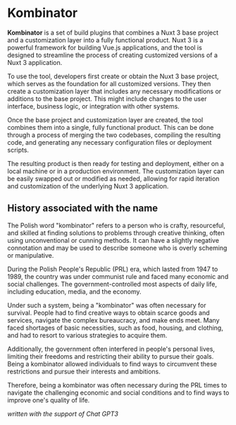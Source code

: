 # Kombinator

**Kombinator** is a set of build plugins that combines a Nuxt 3 base project and a customization layer into a fully functional product. Nuxt 3 is a powerful framework for building Vue.js applications, and the tool is designed to streamline the process of creating customized versions of a Nuxt 3 application.

To use the tool, developers first create or obtain the Nuxt 3 base project, which serves as the foundation for all customized versions. They then create a customization layer that includes any necessary modifications or additions to the base project. This might include changes to the user interface, business logic, or integration with other systems.

Once the base project and customization layer are created, the tool combines them into a single, fully functional product. This can be done through a process of merging the two codebases, compiling the resulting code, and generating any necessary configuration files or deployment scripts.

The resulting product is then ready for testing and deployment, either on a local machine or in a production environment. The customization layer can be easily swapped out or modified as needed, allowing for rapid iteration and customization of the underlying Nuxt 3 application.

## History associated with the name

The Polish word "kombinator" refers to a person who is crafty, resourceful, and skilled at finding solutions to problems through creative thinking, often using unconventional or cunning methods. It can have a slightly negative connotation and may be used to describe someone who is overly scheming or manipulative.

During the Polish People's Republic (PRL) era, which lasted from 1947 to 1989, the country was under communist rule and faced many economic and social challenges. The government-controlled most aspects of daily life, including education, media, and the economy.

Under such a system, being a "kombinator" was often necessary for survival. People had to find creative ways to obtain scarce goods and services, navigate the complex bureaucracy, and make ends meet. Many faced shortages of basic necessities, such as food, housing, and clothing, and had to resort to various strategies to acquire them.

Additionally, the government often interfered in people's personal lives, limiting their freedoms and restricting their ability to pursue their goals. Being a kombinator allowed individuals to find ways to circumvent these restrictions and pursue their interests and ambitions.

Therefore, being a kombinator was often necessary during the PRL times to navigate the challenging economic and social conditions and to find ways to improve one's quality of life.

*written with the support of Chat GPT3*